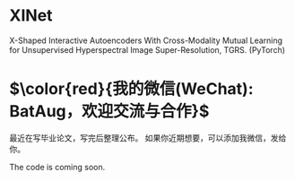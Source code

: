 # XINet
X-Shaped Interactive Autoencoders With Cross-Modality Mutual Learning for Unsupervised Hyperspectral Image Super-Resolution, TGRS. (PyTorch)

# $\color{red}{我的微信(WeChat): BatAug，欢迎交流与合作}$

最近在写毕业论文，写完后整理公布。
如果你近期想要，可以添加我微信，发给你。

The code is coming soon.

